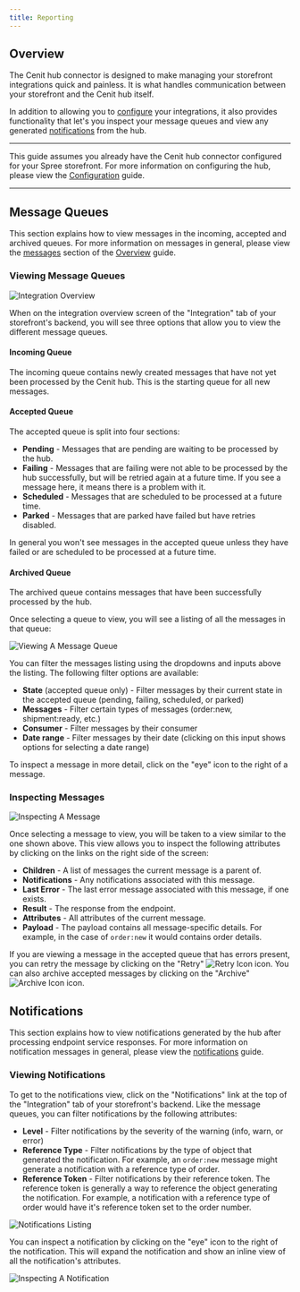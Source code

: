 ```yaml
---
title: Reporting
---
```


## Overview

The Cenit hub connector is designed to make managing your storefront integrations quick and painless. It is what handles communication between your storefront and the Cenit hub itself.

In addition to allowing you to [configure](configuration) your integrations, it also provides functionality that let's you inspect your message queues and view any generated [notifications](notification_messages) from the hub.

***
This guide assumes you already have the Cenit hub connector configured for your Spree storefront. For more information on configuring the hub, please view the [Configuration](configuration) guide.
***

## Message Queues

This section explains how to view messages in the incoming, accepted and archived queues. For more information on messages in general, please view the [messages](overview#messages) section of the [Overview](overview) guide.

### Viewing Message Queues

![Integration Overview](/images/integration/integration_overview.jpg)

When on the  integration overview screen of the "Integration" tab of your storefront's backend, you will see three options that allow you to view the different message queues.

#### Incoming Queue

The incoming queue contains newly created messages that have not yet been processed by the Cenit hub. This is the starting queue for all new messages.

#### Accepted Queue

The accepted queue is split into four sections:

* **Pending** - Messages that are pending are waiting to be processed by the hub.
* **Failing** - Messages that are failing were not able to be processed by the hub successfully, but will be retried again at a future time. If you see a message here, it means there is a problem with it.
* **Scheduled** - Messages that are scheduled to be processed at a future time.
* **Parked** - Messages that are parked have failed but have retries disabled.

In general you won't see messages in the accepted queue unless they have failed or are scheduled to be processed at a future time.

#### Archived Queue

The archived queue contains messages that have been successfully processed by the hub.

Once selecting a queue to view, you will see a listing of all the messages in that queue:

![Viewing A Message Queue](/images/integration/viewing_message_queue.jpg)

You can filter the messages listing using the dropdowns and inputs above the listing. The following filter options are available:

* **State** (accepted queue only) - Filter messages by their current state in the accepted queue (pending, failing, scheduled, or parked)
* **Messages** - Filter certain types of messages (order:new, shipment:ready, etc.)
* **Consumer** - Filter messages by their consumer
* **Date range** - Filter messages by their date (clicking on this input shows options for selecting a date range)

To inspect a message in more detail, click on the "eye" icon to the right of a message.

### Inspecting Messages

![Inspecting A Message](/images/integration/inspect_message.jpg)

Once selecting a message to view, you will be taken to a view similar to the one shown above. This view allows you to inspect the following attributes by clicking on the links on the right side of the screen:

* **Children** - A list of messages the current message is a parent of.
* **Notifications** - Any notifications associated with this message.
* **Last Error** - The last error message associated with this message, if one exists.
* **Result** - The response from the endpoint.
* **Attributes** - All attributes of the current message.
* **Payload** - The payload contains all message-specific details. For example, in the case of `order:new` it would contains order details.

If you are viewing a message in the accepted queue that has errors present, you can retry the message by clicking on the "Retry" ![Retry Icon](/images/integration/message_icon_retry.png) icon. You can also archive accepted messages by clicking on the "Archive" ![Archive Icon](/images/integration/message_icon_archive.png) icon.

## Notifications

This section explains how to view notifications generated by the hub after processing endpoint service responses. For more information on notification messages in general, please view the [notifications](notification_messages) guide.

### Viewing Notifications

To get to the notifications view, click on the "Notifications" link at the top of the "Integration" tab of your storefront's backend. Like the message queues, you can filter notifications by the following attributes:

* **Level** - Filter notifications by the severity of the warning (info, warn, or error)
* **Reference Type** - Filter notifications by the type of object that generated the notification. For example, an `order:new` message might generate a notification with a reference type of order.
* **Reference Token** - Filter notifications by their reference token. The reference token is generally a way to reference the object generating the notification. For example, a notification with a reference type of order would have it's reference token set to the order number.

![Notifications Listing](/images/integration/notifications_listing.jpg)

You can inspect a notification by clicking on the "eye" icon to the right of the notification. This will expand the notification and show an inline view of all the notification's attributes.

![Inspecting A Notification](/images/integration/inspect_notification.jpg)
